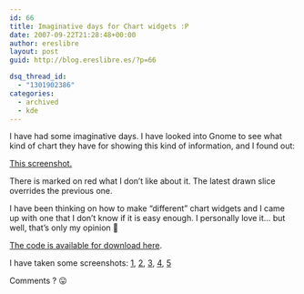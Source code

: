 ```yaml
---
id: 66
title: Imaginative days for Chart widgets :P
date: 2007-09-22T21:28:48+00:00
author: ereslibre
layout: post
guid: http://blog.ereslibre.es/?p=66

dsq_thread_id:
  - "1301902386"
categories:
  - archived
  - kde
---
```

I have had some imaginative days. I have looked into Gnome to see what kind of chart they have for showing this kind of information, and I found out:

[This screenshot.](http://media.ereslibre.es/2007/09/gnomeNautilus.png)

There is marked on red what I don&#8217;t like about it. The latest drawn slice overrides the previous one.

I have been thinking on how to make &#8220;different&#8221; chart widgets and I came up with one that I don&#8217;t know if it is easy enough. I personally love it&#8230; but well, that&#8217;s only my opinion 🙂

[The code is available for download here](http://media.ereslibre.es/2007/09/PieChart.tar.gz).

I have taken some screenshots: [1](http://media.ereslibre.es/2007/09/pieChart.png), [2](http://media.ereslibre.es/2007/09/pieChart2.png), [3](http://media.ereslibre.es/2007/09/pieChart3.png), [4](http://media.ereslibre.es/2007/09/pieChart4.png), [5](http://media.ereslibre.es/2007/09/pieChart5.png)

Comments ? 😛
